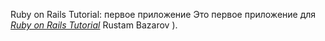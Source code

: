 Ruby on Rails Tutorial: первое приложение
Это первое приложение для
[*Ruby on Rails Tutorial*](http://railstutorial.ru/chapters/4_0/beginning#sec-rails_server)
Rustam Bazarov ).
